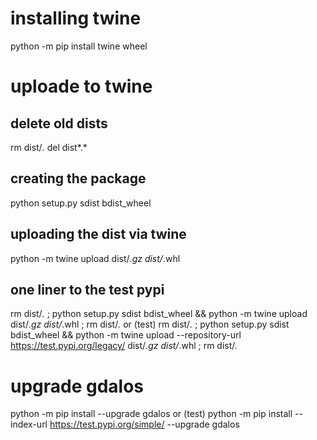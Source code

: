 # installing twine
python -m pip install twine wheel

# uploade to twine

## delete old dists
rm dist/*.*
del dist\*.*

## creating the package
python setup.py sdist bdist_wheel

## uploading the dist via twine
python -m twine upload dist/*.gz dist/*.whl

## one liner to the test pypi
rm dist/*.* ; python setup.py sdist bdist_wheel && python -m twine upload dist/*.gz dist/*.whl ; rm dist/*.*
or (test)
rm dist/*.* ; python setup.py sdist bdist_wheel && python -m twine upload --repository-url https://test.pypi.org/legacy/ dist/*.gz dist/*.whl ; rm dist/*.*

# upgrade gdalos
python -m pip install --upgrade gdalos
or (test)
python -m pip install --index-url https://test.pypi.org/simple/ --upgrade gdalos